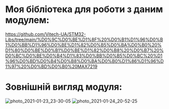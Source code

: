 # Моя бібліотека для роботи з даним модулем:
https://github.com/Vitech-UA/STM32-Libs/tree/main/%D0%9C%D0%BE%D1%8F%20%D0%B1%D1%96%D0%B1%D0%BB%D1%96%D0%BE%D1%82%D0%B5%D0%BA%D0%B0%20%D1%80%D0%BE%D0%B1%D0%BE%D1%82%D0%B8%20%D0%B7%20%D0%BC%D0%BE%D0%B4%D1%83%D0%BB%D0%B5%D0%BC%20%D1%96%D0%BD%D0%B4%D0%B8%D0%BA%D0%B0%D1%86%D1%96%D1%97%20%D0%BD%D0%B0%20MAX7219
# Зовнішній вигляд модуля:
![photo_2021-01-23_23-30-05](https://user-images.githubusercontent.com/74230330/105614630-385c7c80-5dd3-11eb-8b9a-2f1d080e37b2.jpg)
![photo_2021-01-24_20-52-25](https://user-images.githubusercontent.com/74230330/105640696-ffcaaa80-5e87-11eb-92ea-6a2c908a6cfc.jpg)
